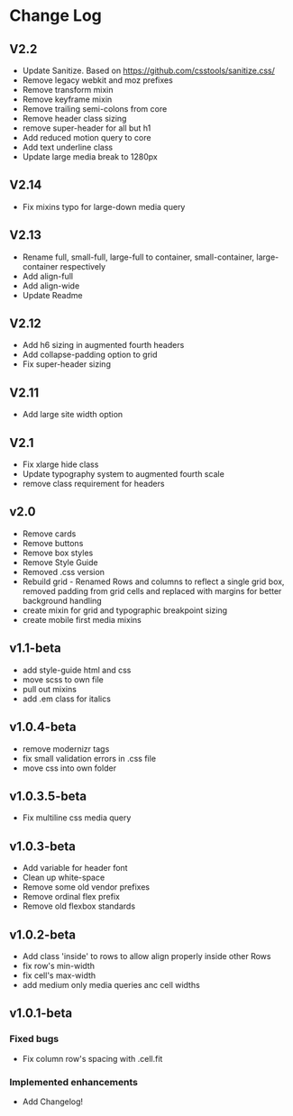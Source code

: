 Change Log
==============

## V2.2
- Update Sanitize. Based on https://github.com/csstools/sanitize.css/
- Remove legacy webkit and moz prefixes
- Remove transform mixin
- Remove keyframe mixin
- Remove trailing semi-colons from core
- Remove header class sizing
- remove super-header for all but h1
- Add reduced motion query to core
- Add text underline class
- Update large media break to 1280px

## V2.14
- Fix mixins typo for large-down media query

## V2.13
- Rename full, small-full, large-full to container, small-container, large-container respectively
- Add align-full
- Add align-wide
- Update Readme

## V2.12
- Add h6 sizing in augmented fourth headers
- Add collapse-padding option to grid
- Fix super-header sizing

## V2.11
- Add large site width option

## V2.1
- Fix xlarge hide class
- Update typography system to augmented fourth scale
- remove class requirement for headers

## v2.0
- Remove cards
- Remove buttons
- Remove box styles
- Remove Style Guide
- Removed .css version
- Rebuild grid - Renamed Rows and columns to reflect a single grid box, removed padding from grid cells and replaced with margins for better background handling
- create mixin for grid and typographic breakpoint sizing
- create mobile first media mixins 

## v1.1-beta
- add style-guide html and css
- move scss to own file
- pull out mixins
- add .em class for italics

## v1.0.4-beta
- remove modernizr tags
- fix small validation errors in .css file
- move css into own folder

## v1.0.3.5-beta
- Fix multiline css media query

## v1.0.3-beta
- Add variable for header font
- Clean up white-space
- Remove some old vendor prefixes
- Remove ordinal flex prefix
- Remove old flexbox standards

## v1.0.2-beta
- Add class 'inside' to rows to allow align properly inside other Rows
- fix row's min-width
- fix cell's max-width
- add medium only media queries anc cell widths

## v1.0.1-beta  
### Fixed bugs
- Fix column row's spacing with .cell.fit

### Implemented enhancements
- Add Changelog!
